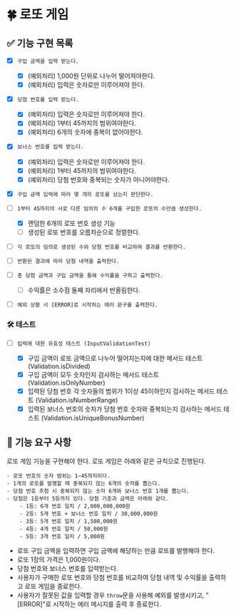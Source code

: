# 🍀 로또 게임

## ✅ 기능 구현 목록

- [x] `구입 금액을 입력 받는다.`

  - [x] (예외처리) 1,000원 단위로 나누어 떨어져야한다.
  - [x] (예외처리) 입력은 숫자로만 이루어져야 한다.

- [x] `당첨 번호를 입력 받는다.`

  - [x] (예외처리) 입력은 숫자로만 이루어져야 한다.
  - [x] (예외처리) 1부터 45까지의 범위여야한다.
  - [x] (예외처리) 6개의 숫자에 중복이 없어야한다.

- [x] `보너스 번호를 입력 받는다.`

  - [x] (예외처리) 입력은 숫자로만 이루어져야 한다.
  - [x] (예외처리) 1부터 45까지의 범위여야한다.
  - [x] (예외처리) 당첨 번호와 중복되는 숫자가 아니어야한다.

- [x] `구입 금액 입력에 따라 몇 개의 로또를 샀는지 판단한다.`

- [ ] `1부터 45까지의 서로 다른 임의의 수 6개를 구입한 로또의 수만큼 생성한다.`

  - [x] 랜덤한 6개의 로또 번호 생성 기능
  - [ ] 생성된 로또 번호를 오름차순으로 정렬한다.

- [ ] `각 로또의 임의로 생성된 수와 당첨 번호를 비교하여 결과를 반환한다.`

- [ ] `반환된 결과에 따라 당첨 내역을 출력한다.`

- [ ] `총 당첨 금액과 구입 금액을 통해 수익률을 구하고 출력한다.`

  - [ ] 수익률은 소수점 둘째 자리에서 반올림한다.

- [ ] `예외 상황 시 [ERROR]로 시작하는 에러 문구를 출력한다.`

### 🛠 테스트

- [ ] `입력에 대한 유효성 테스트 (InputValidationTest)`

  - [x] 구입 금액이 로또 금액으로 나누어 떨어지는지에 대한 메서드 테스트 (Validation.isDivided)
  - [x] 구입 금액이 모두 숫자인지 검사하는 메서드 테스트 (Validation.isOnlyNumber)
  - [x] 입력된 당첨 번호 각 숫자들의 범위가 1이상 45이하인지 검사하는 메서드 테스트 (Validation.isNumberRange)
  - [x] 입력된 보너스 번호의 숫자가 당첨 번호 숫자와 중복되는지 검사하는 메서드 테스트 (Validation.isUniqueBonusNumber)

## 🚀 기능 요구 사항

로또 게임 기능을 구현해야 한다. 로또 게임은 아래와 같은 규칙으로 진행된다.

```
- 로또 번호의 숫자 범위는 1~45까지이다.
- 1개의 로또를 발행할 때 중복되지 않는 6개의 숫자를 뽑는다.
- 당첨 번호 추첨 시 중복되지 않는 숫자 6개와 보너스 번호 1개를 뽑는다.
- 당첨은 1등부터 5등까지 있다. 당첨 기준과 금액은 아래와 같다.
    - 1등: 6개 번호 일치 / 2,000,000,000원
    - 2등: 5개 번호 + 보너스 번호 일치 / 30,000,000원
    - 3등: 5개 번호 일치 / 1,500,000원
    - 4등: 4개 번호 일치 / 50,000원
    - 5등: 3개 번호 일치 / 5,000원
```

- 로또 구입 금액을 입력하면 구입 금액에 해당하는 만큼 로또를 발행해야 한다.
- 로또 1장의 가격은 1,000원이다.
- 당첨 번호와 보너스 번호를 입력받는다.
- 사용자가 구매한 로또 번호와 당첨 번호를 비교하여 당첨 내역 및 수익률을 출력하고 로또 게임을 종료한다.
- 사용자가 잘못된 값을 입력할 경우 `throw`문을 사용해 예외를 발생시키고, "[ERROR]"로 시작하는 에러 메시지를 출력 후 종료한다.
